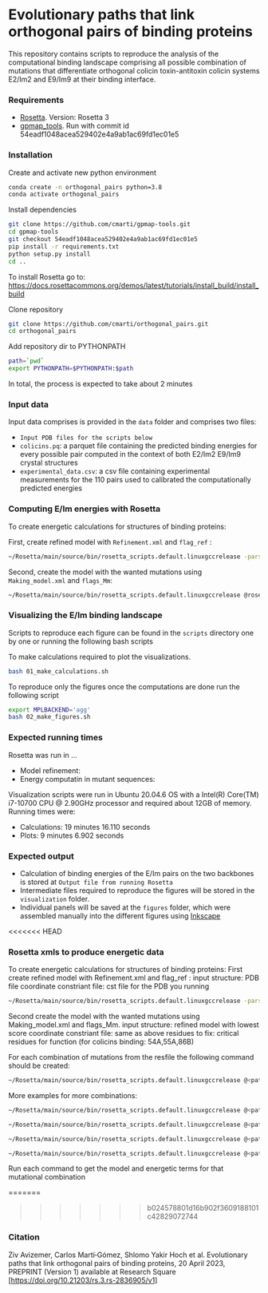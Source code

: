 # Evolutionary paths that link orthogonal pairs of binding proteins

This repository contains scripts to reproduce the analysis of the computational binding landscape comprising all possible combination of mutations that differentiate orthogonal colicin toxin-antitoxin colicin systems E2/Im2 and E9/Im9 at their binding interface.

### Requirements

- [Rosetta](https://rosettacommons.org/software/). Version: Rosetta 3
- [gpmap_tools](https://github.com/cmarti/gpmap-tools). Run with commit id 54eadf1048acea529402e4a9ab1ac69fd1ec01e5

### Installation

Create and activate new python environment
```bash
conda create -n orthogonal_pairs python=3.8
conda activate orthogonal_pairs
```

Install dependencies
```bash
git clone https://github.com/cmarti/gpmap-tools.git
cd gpmap-tools
git checkout 54eadf1048acea529402e4a9ab1ac69fd1ec01e5
pip install -r requirements.txt
python setup.py install
cd ..
```

To install Rosetta go to: 
https://docs.rosettacommons.org/demos/latest/tutorials/install_build/install_build



Clone repository
```bash
git clone https://github.com/cmarti/orthogonal_pairs.git
cd orthogonal_pairs
```

Add repository dir to PYTHONPATH
```bash
path=`pwd`
export PYTHONPATH=$PYTHONPATH:$path
```

In total, the process is expected to take about 2 minutes

### Input data

Input data comprises is provided in the `data` folder and comprises two files:

- `Input PDB files for the scripts below`
- `colicins.pq`: a parquet file containing the predicted binding energies for every possible pair computed in the context of both E2/Im2 E9/Im9 crystal structures
- `experimental_data.csv`: a csv file containing experimental measurements for the 110 pairs used to calibrated the computationally predicted energies


### Computing E/Im energies with Rosetta

To create energetic calculations for structures of binding proteins:

First, create refined model with `Refinement.xml` and `flag_ref` :

```bash 
~/Rosetta/main/source/bin/rosetta_scripts.default.linuxgccrelease -parser:protocol rosetta_xmls/Refinement.xml -s <path_to_PDB_file> @rosetta_xmls/flag_ref -parser:script_vars cst_full_path=<path_to_coordinate_constraint_file> -nstruct 20
```

Second, create the model with the wanted mutations using `Making_model.xml` and `flags_Mm`:
```bash
~/Rosetta/main/source/bin/rosetta_scripts.default.linuxgccrelease @rosetta_xmls/flags_Mm
```

### Visualizing the E/Im binding landscape

Scripts to reproduce each figure can be found in the `scripts` directory one by one or running the following bash scripts

To make calculations required to plot the visualizations.

```bash
bash 01_make_calculations.sh
```

To reproduce only the figures once the computations are done run the following script

```bash
export MPLBACKEND='agg'
bash 02_make_figures.sh
```

### Expected running times

Rosetta was run in ...
- Model refinement: 
- Energy computatin in mutant sequences: 


Visualization scripts were run in Ubuntu 20.04.6 OS with a Intel(R) Core(TM) i7-10700 CPU @ 2.90GHz processor and required about 12GB of memory. Running times were:
- Calculations:   19 minutes 16.110 seconds
- Plots:           9 minutes  6.902 seconds


### Expected output

- Calculation of binding energies of the E/Im pairs on the two backbones is stored at `Output file from running Rosetta`
- Intermediate files required to reproduce the figures will be stored in the `visualization` folder.
- Individual panels will be saved at the `figures` folder, which were assembled manually into the different figures using [Inkscape](https://github.com/cmarti/gpmap-tools)

<<<<<<< HEAD
### Rosetta xmls to produce energetic data 
To create energetic calculations for structures of binding proteins:
First create refined model with Refinement.xml and flag_ref :
	input structure: PDB file 
	coordinate constriant file: cst file for the PDB you running
```bash 
~/Rosetta/main/source/bin/rosetta_scripts.default.linuxgccrelease -parser:protocol <path_to_refinement_xml> -s <path_to_PDB_file> @<path_to_flag_file> -parser:script_vars cst_full_path=<path_to_coordinate_constraint_file> -nstruct 20
```
Second create the model with the wanted mutations using Making_model.xml and flags_Mm. 
	input structure: refined model with lowest score 
	coordinate constriant file: same as above
	residues to fix: critical residues for function (for colicins binding: 54A,55A,86B)

For each combination of mutations from the resfile the following command should be created:
```bash
~/Rosetta/main/source/bin/rosetta_scripts.default.linuxgccrelease @<path_to_flag_file> -parser:script_vars target0=24A new_res0=ARG pac0=true target1=26A new_res1=GLU pac1=true target2=27A new_res2=GLY pac2=true target3=28A new_res3=ALA pac3=true target4=29A new_res4=THR pac4=true target5=32A new_res5=ASP pac5=true target6=33A new_res6=ASP pac6=true target7=34A new_res7=ASN pac7=true target8=38A new_res8=ARG pac8=true target9=58A new_res9=ASP pac9=true target10=72B new_res10=LYS pac10=true target11=73B new_res11=PRO pac11=false target12=77B new_res12=SER pac12=false target13=78B new_res13=ASN pac13=true target14=83B new_res14=LYS pac14=true target15=97B new_res15=LYS pac15=false target16=98B new_res16=ARG pac16=true
```
More examples for more combinations:
```bash
~/Rosetta/main/source/bin/rosetta_scripts.default.linuxgccrelease @<path_to_flag_file> -parser:script_vars target0=24A new_res0=ARG pac0=true target1=26A new_res1=GLU pac1=true target2=27A new_res2=GLY pac2=true target3=28A new_res3=ALA pac3=true target4=29A new_res4=THR pac4=true target5=32A new_res5=ASP pac5=true target6=33A new_res6=ASP pac6=true target7=34A new_res7=ASN pac7=true target8=38A new_res8=ARG pac8=true target9=58A new_res9=ASP pac9=true target10=72B new_res10=LYS pac10=true target11=73B new_res11=PRO pac11=false target12=77B new_res12=SER pac12=false target13=78B new_res13=ASN pac13=true target14=83B new_res14=LYS pac14=true target15=97B new_res15=GLU pac15=true target16=98B new_res16=MET pac16=false

~/Rosetta/main/source/bin/rosetta_scripts.default.linuxgccrelease @<path_to_flag_file> -parser:script_vars target0=24A new_res0=ARG pac0=true target1=26A new_res1=GLU pac1=true target2=27A new_res2=GLY pac2=true target3=28A new_res3=ALA pac3=true target4=29A new_res4=THR pac4=true target5=32A new_res5=ASP pac5=true target6=33A new_res6=ASP pac6=true target7=34A new_res7=ASN pac7=true target8=38A new_res8=ARG pac8=true target9=58A new_res9=ASP pac9=true target10=72B new_res10=LYS pac10=true target11=73B new_res11=PRO pac11=false target12=77B new_res12=SER pac12=false target13=78B new_res13=ASN pac13=true target14=83B new_res14=LYS pac14=true target15=97B new_res15=GLU pac15=true target16=98B new_res16=VAL pac16=false

~/Rosetta/main/source/bin/rosetta_scripts.default.linuxgccrelease @<path_to_flag_file> -parser:script_vars target0=24A new_res0=ARG pac0=true target1=26A new_res1=GLU pac1=true target2=27A new_res2=GLY pac2=true target3=28A new_res3=ALA pac3=true target4=29A new_res4=THR pac4=true target5=32A new_res5=ASP pac5=true target6=33A new_res6=ASP pac6=true target7=34A new_res7=ASP pac7=false target8=38A new_res8=THR pac8=false target9=58A new_res9=GLU pac9=false target10=72B new_res10=ASN pac10=false target11=73B new_res11=GLY pac11=true target12=77B new_res12=SER pac12=false target13=78B new_res13=SER pac13=false target14=83B new_res14=ASN pac14=false target15=97B new_res15=LYS pac15=false target16=98B new_res16=VAL pac16=false

~/Rosetta/main/source/bin/rosetta_scripts.default.linuxgccrelease @<path_to_flag_file> -parser:script_vars target0=24A new_res0=ARG pac0=true target1=26A new_res1=GLU pac1=true target2=27A new_res2=GLY pac2=true target3=28A new_res3=ALA pac3=true target4=29A new_res4=THR pac4=true target5=32A new_res5=ASP pac5=true target6=33A new_res6=ASP pac6=true target7=34A new_res7=ASP pac7=false target8=38A new_res8=THR pac8=false target9=58A new_res9=GLU pac9=false target10=72B new_res10=ASN pac10=false target11=73B new_res11=GLY pac11=true target12=77B new_res12=SER pac12=false target13=78B new_res13=SER pac13=false target14=83B new_res14=ASN pac14=false target15=97B new_res15=LYS pac15=false target16=98B new_res16=MET pac16=false
```

Run each command to get the model and energetic terms for that mutational combination

=======
>>>>>>> b024578801d16b902f3609188101c42829072744

### Citation

Ziv Avizemer, Carlos Martí‐Gómez, Shlomo Yakir Hoch et al. Evolutionary paths that link orthogonal pairs of binding proteins, 20 April 2023, PREPRINT (Version 1) available at Research Square [https://doi.org/10.21203/rs.3.rs-2836905/v1]
